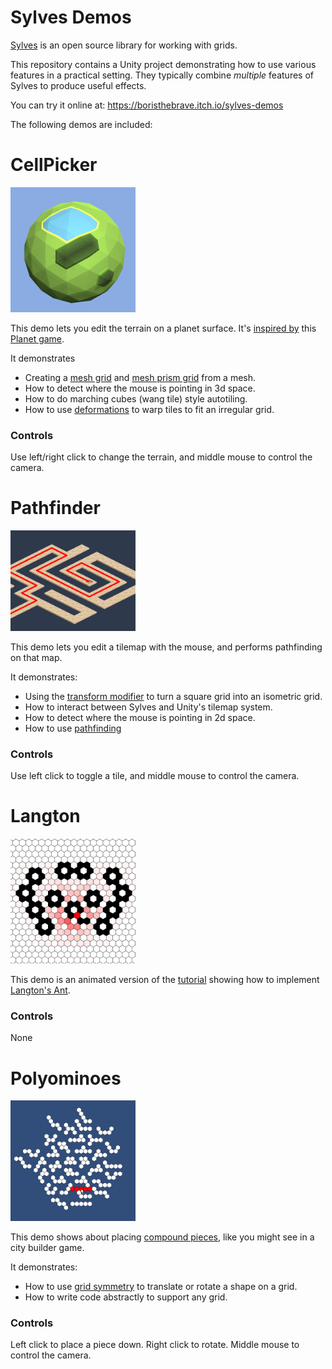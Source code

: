 # Sylves Demos

[Sylves](SYLVES_ROOT/) is an open source library for working with grids.

This repository contains a Unity project demonstrating how to use various features in a practical setting. They typically combine *multiple* features of Sylves to produce useful effects.

You can try it online at: https://boristhebrave.itch.io/sylves-demos

The following demos are included:

# CellPicker

<img src="Assets/Menu/cellpicker.png" width="200"/>

This demo lets you edit the terrain on a planet surface. It's [inspired by](https://www.boristhebrave.com/2022/12/18/how-does-planet-work/) this [Planet game](https://oskarstalberg.com/game/planet/planet.html).

It demonstrates 

* Creating a [mesh grid](SYLVES_ROOT/articles/grids/meshgrid.html) and [mesh prism grid](SYLVES_ROOT/articles/grids/meshprismgrid.html) from a mesh.
* How to detect where the mouse is pointing in 3d space.
* How to do marching cubes (wang tile) style autotiling.
* How to use [deformations](SYLVES_ROOT/articles/concepts/deformation.html) to warp tiles to fit an irregular grid.

### Controls

Use left/right click to change the terrain, and middle mouse to control the camera.

# Pathfinder

<img src="Assets/Menu/pathfinder.png" width="200"/>

This demo lets you edit a tilemap with the mouse, and performs pathfinding on that map.

It demonstrates:

* Using the [transform modifier](SYLVES_ROOT/articles/modifiers/transformmodifier.md) to turn a square grid into an isometric grid.
* How to interact between Sylves and Unity's tilemap system.
* How to detect where the mouse is pointing in 2d space.
* How to use [pathfinding](SYLVES_ROOT/arcticles/concepts/pathfinding.html)

### Controls

Use left click to toggle a tile, and middle mouse to control the camera.

# Langton

<img src="Assets/Menu/langton.png" width="200"/>

This demo is an animated version of the [tutorial](SYLVES_ROOT/tutorials/langton.html) showing how to implement [Langton's Ant](https://en.wikipedia.org/wiki/Langton's_ant).

### Controls

None

# Polyominoes

<img src="Assets/Menu/polyomino.png" width="200"/>

This demo shows about placing [compound pieces](https://en.wikipedia.org/wiki/Polyform), like you might see in a city builder game.

It demonstrates:

* How to use [grid symmetry](SYLVES_ROOT/articles/concepts/grid_symmetry.html) to translate or rotate a shape on a grid.
* How to write code abstractly to support any grid.


### Controls

Left click to place a piece down. Right click to rotate. Middle mouse to control the camera.
